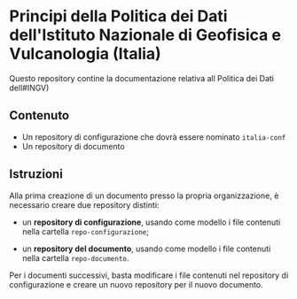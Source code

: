 # Principi della Politica dei Dati dell'Istituto Nazionale di Geofisica e Vulcanologia (Italia)


Questo repository contine la documentazione relativa all Politica dei Dati dell#INGV)
## Contenuto

- Un repository di configurazione che dovrà essere nominato `italia-conf`
- Un repository di documento

## Istruzioni

Alla prima creazione di un documento presso la propria organizzazione, è necessario creare due repository distinti:

- un **repository di configurazione**, usando come modello i file contenuti nella cartella `repo-configurazione`;

- un **repository del documento**, usando come modello i file contenuti nella cartella `repo-documento`. 

Per i documenti successivi, basta modificare i file contenuti nel repository di configurazione e creare un nuovo repository per il nuovo documento.
